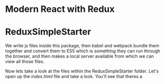 # Modern React with Redux

# ReduxSimpleStarter

We write js files inside this package, then babel and webpack bundle them together and convert them to ES5 which is something they can run through the browser, and then makes a local server available from which we can view all those files.

Now lets take a look at the files within the ReduxSimpleStarter folder. Let's open up the *index.html* file and take a look. You'll see that theres a *<script src>* tag that says *bundle.js*. If you open the *src* folder, you'll see three other existing folders that have javascript files including the lone javascript file in the *src* folder. webpack and babel takes all of those javascript files and bundles them up into a single javascript file known as *bundle.js* which is what we see here. Whenever we visit the localhost:8080, the index.html file is what we see.

# What is React?

React is a javascript library and it used to produce HTML that is shown to the user in the web browser. But when we write React code, we're writing individual components or views. Components are snippets of code that produce HTML. We write these mulitple and different coponents and we nest these components together by placing one inside the other in different fashions to make really complex applications relatively simple. A component is a collection of javascript functions that produce HTML. So when we're making a component, we're writing javascript but ultimately it'll convert into html.

Just now we've created a new src folder and deleted the old one and just created one index.js file. In that file, we want to create a component and then find a way to push it onto the page (or the DOM).

We just defined a const called *App* and assigned a function to it. Within the function we added a little HTML inside. The HTML inside is what we refer to as JSX. JSX is a dialect of javascript and allows us to write what looks like HTML but behind the scenes is just javascript. So this is coming back to the concept of how babel and webpack will be involved in some level of transpiring our code before it gets in the browser. When this code shows up in the browser, it doesn't actually look like *<div></div>*.

JSX is what produces the actual HTML that get inserted into the DOM when we render this component. When I say "render", I mean place this components HTML onto the page. The purpose of JSX is to have some javascript code that can produce ultimately HTML.

# Importing React

When we write ES6 JS, we have access to a concept called javascript modules. JS modules encapsulates the idea that when we write in separate files, is siloed from the other code that we write in. Code that is declared in other files that we produce will have zero contact with other files, unless we explicitly say we want that file to have access to some code in another file.

When I say silo, I mean to say that we can't make reference to any variables in that other file.

Now when it comes pushing the component we created into the DOM. We need to access React in order to do so. However, even though we installed React in this project as a dependency, we have to explicitly say we want access to react inside of this file.

  *import React from 'react';*

# ReactDOM vs React

We've imported a library called react. React is however, starting to diverge into two seperate libraries. The core react library which we've already imported here knows how to work with react components, so it knows how to render them, how to nest them together and so on. The functionality to actually render them to the DOM however is now a sepearate library called ReactDOM. So to render the component to the DOM requires the ReactDOM library.

  *import ReactDOM from 'react-dom';*

# Differences between Component Instances and Component Classes

When we create a component, we are creating a class of a component. The *const app* we created earlier on is a class of component, we can have many instances of *app*. So think of this function as a factory which produces instances of the actual components that get rendered to the DOM.

So what we need to do now is instantiate our components before we try to render them to the DOM.

# Render Targets

Last time, in our *index.js* file, we wrote the folowing:

  *ReactDOM.render(<App />);*

Basically we're saying put it on the page but we're not really telling react where to put that component the page. We're saying take the *App* component class and render it to the DOM, but where in the HTML do we put it?

We need a second argument which will reference to an existing DOM node on the page. Think of it like a target DOM node.

  *ReactDOM.render(<App />, document.querySelector('.container'));*

Now if we refresh *localhost:8080*, we'll see the page displaying "Hi!".


# Youtube API React Project

Youtube API Search. This package has one purpose. Given an API Key and a search term, it will make an API request for us and return some data such as a list of videos that match the search term. We'll install this using NPM: *npm install -save youtube-api-search*. This command will reach out to the NPM registry and install the package for us. When we use the *--save*, it means "please save this to our *package.json* file inside the project". The *package.json* is a file in our project that lists a number of dependencies that our project has.


# Search Bar Component

Before we delve into working with data we get from the Youtube API for this Youtube React Project. We're going to delve into the search bar component and cover three important topics: exporting modules, classes and states. Once we've covered these three concepts, we'll come back to working with the data from the Youtube API.

The purpose of this component is to make sure that we have an input at the top that the user can type in and in doing so it should update the video list on the right hand side. Basically, user types input and we need to make an API request to the Youtube API.

# Export Statements

Export and Import statements are how solo components within a project are able to make reference with one another.

# Class-Based Components

Its used whenever you want a component to have some type of internal record keeping, some ability for it to be aware of itself and what's happened to it since its been rendered. Because users are going to be typing into this input, our search bar component really needs to have some ability for introspecting itself. Some ability to tell other components that there has been user inputted in the search bar.

In order to do this, we need to upgrade this functional component to a more complex component: a class-based component which is an actual javascript object with actual properties and methods,

Moreover, we're going to enhance the class' behavior by extending it with react based component class. So we're defining a new class called *SearchBar* and giving it access to all of the functionality that *React.Component* has. We still need it to render somehow. Every class based component must have a defined render method to return some JSX.

# Event Handling

We just refactored our code turning the search bar parts into a class instead of a functional component. We did this so it could have other functionality which we'll discuss here such as handling user input.

# Controlled Components

In HTML, form elements such as <input>, <textarea>, and <select> typically maintain their own state and update it based on user input. In React, mutable state is typically kept in the state property of components, and only updated with setState().

We can combine the two by making the React state be the “single source of truth”. Then the React component that renders a form also controls what happens in that form on subsequent user input. An input form element whose value is controlled by React in this way is called a “controlled component”.

# Data Flow Downstream Flow

Means that only the most parent component in the application should be responsible for fetching data, be it from an API or from a flux framework or redux itself.

*index.js* should hence be responsible for fetching data for the app.
